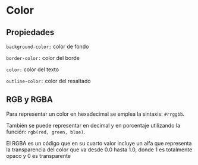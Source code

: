 # Color

## Propiedades 

`background-color:` color de fondo 

`border-color:` color del borde 

`color:` color del texto 

`outline-color:` color del resaltado 

## RGB y RGBA 

Para representar un color en hexadecimal se emplea la sintaxis: `#rrggbb`. 

También se puede representar en decimal y en porcentaje utilizando la función: `rgb(red, green, blue)`. 

El RGBA es un código que en su cuarto valor incluye un alfa que representa la transparencia del color que va desde 0.0 hasta 1.0, donde 1 es totalmente opaco y 0 es transparente 